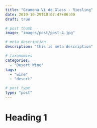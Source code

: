 ```yaml
---
title: "Gramona Vi de Glass - Riesling"
date: 2019-10-29T10:07:47+06:00
draft: true

# post thumb
image: "images/post/post-4.jpg"

# meta description
description: "this is meta description"

# taxonomies
categories: 
  - "Desert Wine"
tags:
  - "wine"
  - "desert"

# post type
type: "post"
---
```


# Heading 1
